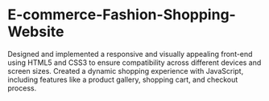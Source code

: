 # E-commerce-Fashion-Shopping-Website
Designed and implemented a responsive and visually appealing front-end using HTML5 and CSS3 to ensure compatibility across different devices and screen sizes. Created a dynamic shopping experience with JavaScript, including features like a product gallery, shopping cart, and checkout process.
